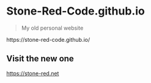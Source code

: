# Stone-Red-Code.github.io

> My old personal website
<p>
https://stone-red-code.github.io/

## Visit the new one
https://stone-red.net
